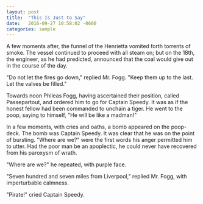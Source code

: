 ```yaml
---
layout: post
title:  "This Is Just to Say"
date:   2016-09-27 10:58:02 -0600
categories: sample
---
```


<p>A few moments after, the funnel of the Henrietta vomited forth torrents of smoke.  The vessel continued to proceed with all steam on; but on the 18th, the engineer, as he had predicted, announced that the coal would give out in the course of the day.</p>

<p>"Do not let the fires go down," replied Mr. Fogg.  "Keep them up to the last.  Let the valves be filled."</p>

<p>Towards noon Phileas Fogg, having ascertained their position, called Passepartout, and ordered him to go for Captain Speedy.  It was as if the honest fellow had been commanded to unchain a tiger.  He went to the poop, saying to himself, "He will be like a madman!"</p>

<p>In a few moments, with cries and oaths, a bomb appeared on the poop-deck.  The bomb was Captain Speedy.  It was clear that he was on the point of bursting.  "Where are we?"  were the first words his anger permitted him to utter.  Had the poor man be an apoplectic, he could never have recovered from his paroxysm of wrath.</p>

<p>"Where are we?" he repeated, with purple face.</p>

<p>"Seven hundred and seven miles from Liverpool," replied Mr. Fogg, with imperturbable calmness.</p>

<p>"Pirate!" cried Captain Speedy.</p>